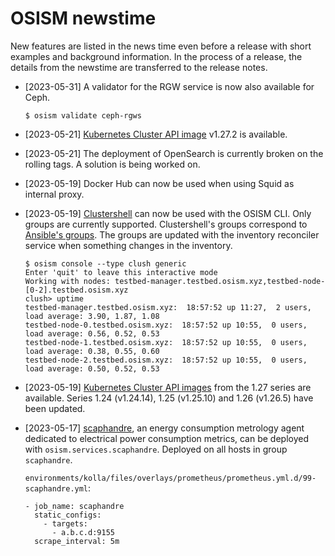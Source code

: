 # OSISM newstime

New features are listed in the news time even before a release with short examples and background
information. In the process of a release, the details from the newstime are transferred to the
release notes.

* [2023-05-31] A validator for the RGW service is now also available for Ceph.

  ```
  $ osism validate ceph-rgws
  ```

* [2023-05-21] [Kubernetes Cluster API image](https://github.com/osism/k8s-capi-images) v1.27.2
  is available.

* [2023-05-21] The deployment of OpenSearch is currently broken on the rolling tags. A solution is
  being worked on.

* [2023-05-19] Docker Hub can now be used when using Squid as internal proxy.

* [2023-05-19] [Clustershell](https://clustershell.readthedocs.io/en/latest/intro.html) can now
  be used with the OSISM CLI. Only groups are currently supported. Clustershell's groups correspond
  to [Ansible's groups](https://github.com/osism/cfg-generics/tree/main/inventory). The groups are
  updated with the inventory reconciler service when something changes in the inventory.

  ```
  $ osism console --type clush generic
  Enter 'quit' to leave this interactive mode
  Working with nodes: testbed-manager.testbed.osism.xyz,testbed-node-[0-2].testbed.osism.xyz
  clush> uptime
  testbed-manager.testbed.osism.xyz:  18:57:52 up 11:27,  2 users,  load average: 3.90, 1.87, 1.08
  testbed-node-0.testbed.osism.xyz:  18:57:52 up 10:55,  0 users,  load average: 0.56, 0.52, 0.53
  testbed-node-1.testbed.osism.xyz:  18:57:52 up 10:55,  0 users,  load average: 0.38, 0.55, 0.60
  testbed-node-2.testbed.osism.xyz:  18:57:52 up 10:55,  0 users,  load average: 0.50, 0.52, 0.53
  ```

* [2023-05-19] [Kubernetes Cluster API images](https://github.com/osism/k8s-capi-images) from the
  1.27 series are available. Series 1.24 (v1.24.14), 1.25 (v1.25.10) and 1.26 (v1.26.5) have been
  updated.

* [2023-05-17] [scaphandre](https://github.com/hubblo-org/scaphandre), an energy consumption
  metrology agent dedicated to electrical power consumption metrics, can be deployed with
  ``osism.services.scaphandre``. Deployed on all hosts in group ``scaphandre``.

  ``environments/kolla/files/overlays/prometheus/prometheus.yml.d/99-scaphandre.yml``:

  ```
  - job_name: scaphandre
    static_configs:
      - targets:
        - a.b.c.d:9155
    scrape_interval: 5m
  ```
